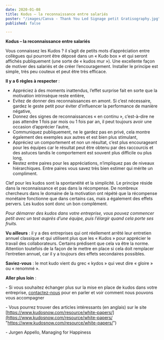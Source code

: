 ```yaml
---
date: 2020-01-08
title: Kodus – la reconnaissance entre salariés
poster: "/images/Canva - Thank You Led Signage petit Gratisography.jpg"
published: false

---
```

**Kodus – la reconnaissance entre salariés**

Vous connaissez les Kudos ? il s’agit de petits mots d’appréciation entre collègues qui pourront être déposé dans un « Kudo box » et qui seront affichés publiquement (une sorte de « kudos mur »). Une excellente façon de motiver des salariés et de créer l’encouragement. Installer le principe est simple, très peu couteux et peut être très efficace.

**Il y a 6 règles à respecter** :

* Appréciez à des moments inattendus, l’effet surprise fait en sorte que la motivation intrinsèque reste entière,
* Evitez de donner des reconnaissances en amont. Si c’est nécessaire, gardez le geste petit pour éviter d’influencer la performance de manière négative,
* Donnez des signes de reconnaissances « en continu », c’est-à-dire ne pas attendre 1 fois par mois ou 1 fois par an, il peut toujours avoir une occasion d’apprécier l’autre,
* Communiquez publiquement, ne le gardez pas en privé, cela montre également des exemples aux autres et est bien plus stimulant,
* Appréciez un comportement et non un résultat, c’est plus encourageant pour les équipes car le résultat peut être obtenu par des raccourcis et des astuces tandis le comportement est souvent plus difficile ou plus long,
* Restez entre paires pour les appréciations, n’impliquez pas de niveaux hiérarchiques. Entre paires vous savez très bien estimer qui mérite un compliment.

Clef pour les kudos sont la spontanéité et la simplicité. Le principe réside dans la reconnaissance et pas dans la récompense. De nombreux chercheurs dans le domaine de la motivation ont répété que la récompense monétaire fonctionne que dans certains cas, mais a également des effets pervers. Les kudos sont donc un bon complément.

_Pour démarrer des kudos dans votre entreprise, vous pouvez commencer petit avec un test auprès d’une équipe, puis l’élargir quand cela porte ses fruits._

**Vu ailleurs** : il y a des entreprises qui ont réellement arrêté leur entretien annuel classique et qui utilisent plus que les « Kudos » pour apprécier le travail des collaborateurs. Certains prédisent que cela va être la norme. Attention toutefois de la façon de le mettre en place si cela doit remplacer l’entretien annuel, car il y a toujours des effets secondaires possibles.

**Saviez-vous** : le mot kudo vient du grec « kydos » qui veut dire « gloire » ou « renommé ».

**Aller plus loin** :

\- Si vous souhaitez échanger plus sur la mise en place de kudos dans votre entreprise, [contactez-nous](mailto:contact@precious-prana.com) pour en parler et voir comment nous pouvons vous accompagner

\- Vous pourrez trouver des articles intéressants (en anglais) sur le site [https://www.kudosnow.com/resource/white-papers/](https://www.kudosnow.com/resource/white-papers/ "https://www.kudosnow.com/resource/white-papers/")

\- Jurgen Appello, Managing for Happiness